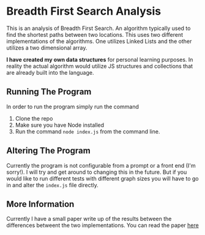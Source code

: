 # Breadth First Search Analysis
This is an analysis of Breadth First Search. An algorithm typically used to find the shortest paths between two locations. This uses two different implementations of the algorithms. One utilizes Linked Lists and the other utilizes a two dimensional array.

__I have created my own data structures__ for personal learning purposes. In reality the actual algorithm would utilize JS structures and collections that are already built into the language.

## Running The Program
In order to run the program simply run the command
1. Clone the repo
2. Make sure you have Node installed
3. Run the command `node index.js` from the command line.

## Altering The Program
Currently the program is not configurable from a prompt or a front end (I'm sorry!). I will try and get around to changing this in the future. But if you would like to run different tests with different graph sizes you will have to go in and alter the `index.js` file directly.

## More Information
Currently I have a small paper write up of the results between the differences betweent the two implementations. You can read the paper [here](https://github.com/WesleyAbbey/Algorithm-Analysis/blob/master/Assessment%20of%20Different%20BFS%20Implementations.pdf)